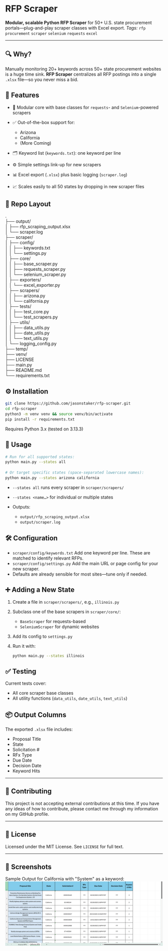 # RFP Scraper

**Modular, scalable Python RFP Scraper** for 50+ U.S. state procurement portals—plug-and-play scraper classes with Excel export.
*Tags:* `rfp` `procurement` `scraper` `selenium` `requests` `excel`

---

## 🔍 Why?

Manually monitoring 20+ keywords across 50+ state procurement websites is a huge time sink.
**RFP Scraper** centralizes all RFP postings into a single `.xlsx` file—so you never miss a bid.


## 🚀 Features

* 🔌 Modular core with base classes for `requests`- and `Selenium`-powered scrapers
* ✅ Out-of-the-box support for:

  * Arizona
  * California
  * (More Coming)
* 🗂️ Keyword list (`keywords.txt`): one keyword per line
* ⚙️ Simple settings link-up for new scrapers
* 📊 Excel export (`.xlsx`) plus basic logging (`scraper.log`)
* 📈 Scales easily to all 50 states by dropping in new scraper files

## 📂 Repo Layout
.  
├── output/  
│   ├── rfp\_scraping\_output.xlsx  
│   └── scraper.log  
├── scraper/  
│   ├── config/  
│   │   ├── keywords.txt  
│   │   └── settings.py  
│   ├── core/  
│   │   ├── base\_scraper.py  
│   │   ├── requests\_scraper.py  
│   │   └── selenium\_scraper.py  
│   ├── exporters/  
│   │   └── excel\_exporter.py  
│   ├── scrapers/  
│   │   ├── arizona.py  
│   │   └── california.py  
│   ├── tests/  
│   │   ├── test\_core.py  
│   │   └── test\_scrapers.py  
│   ├── utils/  
│   │   ├── data\_utils.py  
│   │   ├── date\_utils.py  
│   │   └── text\_utils.py  
│   └── logging\_config.py  
├── temp/  
├── venv/  
├── LICENSE  
├── main.py  
├── README.md  
└── requirements.txt  


## ⚙️ Installation

```bash
git clone https://github.com/jasonstaker/rfp-scraper.git
cd rfp-scraper
python3 -m venv venv && source venv/bin/activate
pip install -r requirements.txt
```

Requires Python 3.x (tested on 3.13.3)


## 📖 Usage

```bash
# Run for all supported states:
python main.py --states all

# Or target specific states (space-separated lowercase names):
python main.py --states arizona california
```

* `--states all` runs every scraper in `scraper/scrapers/`
* `--states <name…>` for individual or multiple states
* Outputs:

  * `output/rfp_scraping_output.xlsx`
  * `output/scraper.log`

## 🛠️ Configuration

* `scraper/config/keywords.txt`
  Add one keyword per line. These are matched to identify relevant RFPs.
* `scraper/config/settings.py`
  Add the main URL or page config for your new scraper.
* Defaults are already sensible for most sites—tune only if needed.

## ➕ Adding a New State

1. Create a file in `scraper/scrapers/`, e.g., `illinois.py`
2. Subclass one of the base scrapers in `scraper/core/`:

   * `BaseScraper` for requests-based
   * `SeleniumScraper` for dynamic websites
3. Add its config to `settings.py`
4. Run it with:

   ```bash
   python main.py --states illinois
   ```

## ✅ Testing

Current tests cover:

* All core scraper base classes
* All utility functions (`data_utils`, `date_utils`, `text_utils`)

## 📦 Output Columns

The exported `.xlsx` file includes:

* Proposal Title
* State
* Solicitation #
* RFx Type
* Due Date
* Decision Date
* Keyword Hits

---

## 🤝 Contributing

This project is not accepting external contributions at this time.
If you have any ideas of how to contribute, please contact me through my information on my GitHub profile.

---

## 📄 License

Licensed under the MIT License. See `LICENSE` for full text.

---

## 📸 Screenshots
Sample Output for California with "System" as a keyword:
![Sample Excel Output](/output_example.png)  
